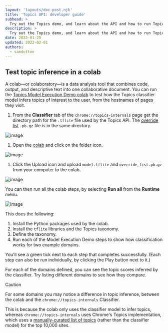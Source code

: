 ```yaml
---
layout: 'layouts/doc-post.njk'
title: 'Topics API: developer guide'
subhead: >
  Try out the Topics demo, and learn about the API and how to run Topics with flags or participate in an origin trial.
description: >
  Try out the Topics demo, and learn about the API and how to run Topics with flags or participate in an origin trial.
date: 2022-01-25
updated: 2022-02-01
authors:
  - samdutton
---
```


## Test topic inference in a colab

A colab—or colaboratory—is a data analysis tool that combines code, output, and descriptive text into one collaborative document. You can run the [Topics Model Execution Demo colab](https://colab.research.google.com/drive/1hIVoz8bRCTpllYvads51MV7YS3zi3prn) to test how the Topics classifier model infers topics of interest to the user, from the hostnames of pages they visit.

1.  From the **Classifier** tab of the `chrome://topics-internals` page get the directory path for the `.tflite` file used by the Topics API. The [override list](/docs/privacy-sandbox/topics/#manually-curated) `.pb.gz` file is in the same directory.

![image](insert_image_url_here)

1.  Open the [colab](https://colab.research.google.com/drive/1hIVoz8bRCTpllYvads51MV7YS3zi3prn) and click on the folder icon.

![image](insert_image_url_here)

1.  Click the Upload icon and upload `model.tflite` and `override_list.pb.gz` from your computer to the colab.

![image](insert_image_url_here)

You can then run all the colab steps, by selecting **Run all** from the **Runtime** menu.

![image](insert_image_url_here)

This does the following:

1.  Install the Python packages used by the colab.
1.  Install the `tflite` libraries and the Topics taxonomy.
1.  Define the taxonomy.
1.  Run each of the Model Execution Demo steps to show how classification works for two example domains.

You'll see a green tick next to each step that completes successfully. (Each step can also be run individually, by clicking the Play button next to it.)

For each of the domains defined, you can see the topic scores inferred by the classifier. Try listing different domains to see how they compare.

Caution

For some domains you may notice a difference in topic inference, between the colab and the `chrome://topics-internals` Classifier.

This is because the colab only uses the classifier model to infer topics, whereas `chrome://topics-internals` uses Chrome's Topics implementation, which uses a [manually-curated list of topics](/docs/privacy-sandbox/topics/#manually-curated) (rather than the classifier model) for the top 10,000 sites.